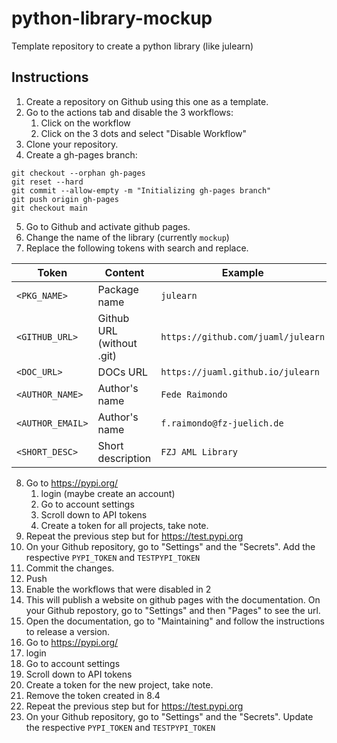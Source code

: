 # python-library-mockup
Template repository to create a python library (like julearn)


## Instructions

1. Create a repository on Github using this one as a template.
2. Go to the actions tab and disable the 3 workflows:
   1. Click on the workflow
   2. Click on the 3 dots and select "Disable Workflow"
3. Clone your repository.
4. Create a gh-pages branch:
```
git checkout --orphan gh-pages
git reset --hard
git commit --allow-empty -m "Initializing gh-pages branch"
git push origin gh-pages
git checkout main
```
5. Go to Github and activate github pages.
6. Change the name of the library (currently `mockup`)
7. Replace the following tokens with search and replace.

| Token  | Content | Example |
| ------------- | ------------- |------------- |
| `<PKG_NAME>`  | Package name  | `julearn` |
| `<GITHUB_URL>` | Github URL (without .git)   | `https://github.com/juaml/julearn` |
| `<DOC_URL>` | DOCs URL  | `https://juaml.github.io/julearn` |
| `<AUTHOR_NAME>` | Author's name | `Fede Raimondo` |
| `<AUTHOR_EMAIL>` | Author's name | `f.raimondo@fz-juelich.de` |
| `<SHORT_DESC>` | Short description | `FZJ AML Library`

8. Go to https://pypi.org/
   1. login (maybe create an account)
   2. Go to account settings
   3. Scroll down to API tokens
   4. Create a token for all projects, take note.
9. Repeat the previous step but for https://test.pypi.org
10. On your Github repository, go to "Settings" and the "Secrets". Add the respective `PYPI_TOKEN` and `TESTPYPI_TOKEN`
11. Commit the changes.
13. Push
14. Enable the workflows that were disabled in 2
15. This will publish a website on github pages with the documentation. On your Github repostory, go to "Settings" and then "Pages" to see the url.
16. Open the documentation, go to "Maintaining" and follow the instructions to release a version.
17. Go to https://pypi.org/
   1. login 
   2. Go to account settings
   3. Scroll down to API tokens
   4. Create a token for the new project, take note.
   5. Remove the token created in 8.4
18. Repeat the previous step but for https://test.pypi.org
19. On your Github repository, go to "Settings" and the "Secrets". Update the respective `PYPI_TOKEN` and `TESTPYPI_TOKEN`
